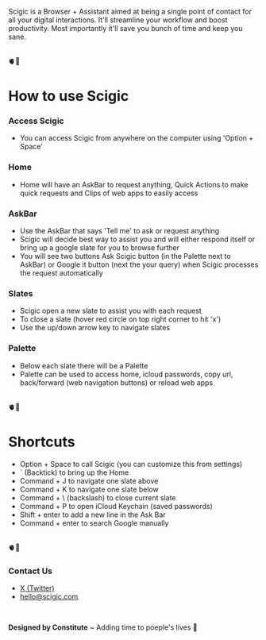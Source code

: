 Scigic is a Browser + Assistant aimed at being a single point of contact for all your digital interactions. It'll streamline your workflow and boost productivity. Most importantly it'll save you bunch of time and keep you sane.

<br>
🫀🧠
<br>

# How to use Scigic

### Access Scigic
- You can access Scigic from anywhere on the computer using 'Option + Space'

### Home
- Home will have an AskBar to request anything, Quick Actions to make quick requests and Clips of web apps to easily access

### AskBar
- Use the AskBar that says 'Tell me' to ask or request anything
- Scigic will decide best way to assist you and will either respond itself or bring up a google slate for you to browse further
- You will see two buttons Ask Scigic button (in the Palette next to AskBar) or Google it button (next the your query) when Scigic processes the request automatically

### Slates
- Scigic open a new slate to assist you with each request
- To close a slate (hover red circle on top right corner to hit 'x')
- Use the up/down arrow key to navigate slates

### Palette
- Below each slate there will be a Palette
- Palette can be used to access home, icloud passwords, copy url, back/forward (web navigation buttons) or reload web apps


<br>
🫀🧠
<br>

# Shortcuts

- Option + Space to call Scigic (you can customize this from settings)
- ` (Backtick) to bring up the Home
- Command + J to navigate one slate above
- Command + K to navigate one slate below
- Command + \ (backslash) to close current slate
- Command + P to open iCloud Keychain (saved passwords)
- Shift + enter to add a new line in the Ask Bar
- Command + enter to search Google manually

<br>
🫀🧠
<br>

### Contact Us
- [X (Twitter)](https://twitter.com/constituteai)
- hello@scigic.com


<br>

**Designed by Constitute**
~ Adding time to poeple's lives 🥂
